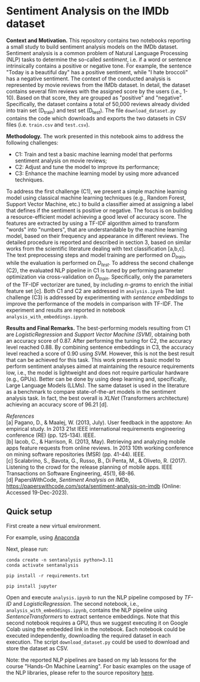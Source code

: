 # Sentiment Analysis on the IMDb dataset

**Context and Motivation.** This repository contains two notebooks reporting a small study to build sentiment analysis models on the IMDb dataset.
Sentiment analysis is a common problem of Natural Language Processing (NLP) tasks to determine the so-called *sentiment*, i.e. if a word or sentence intrinsically contains a positive or negative tone.
For example, the sentence "Today is a beautiful day" has a positive sentiment, while "I hate broccoli" has a negative sentiment.
The context of the conducted analysis is represented by movie reviews from the IMDb dataset. In detail, the dataset contains several film reviews with the assigned score by the users (i.e., 1-10). Based on that score, they are grouped as "positive" and "negative".
Specifically, the dataset contains a total of 50,000 reviews already divided into train set (D<sub>train</sub>) and test set (D<sub>test</sub>).
The file `download_dataset.py` contains the code which downloads and exports the two datasets in CSV files (i.e. `train.csv` and `test.csv`).

**Methodology.**
The work presented in this notebook aims to address the following challenges:

* C1: Train and test a basic machine learning model that performs sentiment analysis on movie reviews;
* C2: Adjust and tune the model to improve its performance;
* C3: Enhance the machine learning model by using more advanced techniques.

To address the first challenge (C1), we present a simple machine learning model using classical machine learning techniques (e.g., Random Forest, Support Vector Machine, etc.) to build a classifier aimed at assigning a label that defines if the sentiment is positive or negative. The focus is on building a resource-efficient model achieving a good level of accuracy score.
The features are extracted by using a TF-IDF algorithm aimed to transform "words" into "numbers", that are understandable by the machine learning model, based on their frequency and appearance in different reviews. The detailed procedure is reported and described in section 3, based on similar works from the scientific literature dealing with text classification [a,b,c]. The text preprocessing steps and model training are performed on *D<sub>train</sub>*, while the evaluation is performed on *D<sub>test</sub>*.
To address the second challenge (C2), the evaluated NLP pipeline in C1 is tuned by performing parameter optimization via cross-validation on *D<sub>train</sub>*. Specifically, only the parameters of the TF-IDF vectorizer are tuned, by including *n-grams* to enrich the initial feature set [c].
Both C1 and C2 are addressed in `analysis.ipynb`
The last challenge (C3) is addressed by experimenting with *sentence embeddings* to improve the performance of the models in comparison with TF-IDF. The experiment and results are reported in notebook `analysis_with_embeddings.ipynb`.

**Results and Final Remarks.**
The best-performing models resulting from C1 are *LogisticRegression* and *Support Vector Machine (SVM)*, obtaining both an accuracy score of 0.87. After performing the tuning for C2, the accuracy level reached 0.88.
By combining sentence embeddings in C3, the accuracy level reached a score of 0.90 using *SVM*.
However, this is not the best result that can be achieved for this task. This work presents a basic model to perform sentiment analyses aimed at maintaining the resource requirements low, i.e., the model is lightweight and does not require particular hardware (e.g., GPUs).
Better can be done by using deep learning and, specifically, Large Language Models (LLMs). The same dataset is used in the literature as a benchmark to compare state-of-the-art models in the sentiment analysis task. In fact, the best overall is *XLNet* (Transformers architecture) achieving an accuracy score of 96.21 [d].



*References* </br>
[a] Pagano, D., & Maalej, W. (2013, July). User feedback in the appstore: An empirical study. In 2013 21st IEEE international requirements engineering conference (RE) (pp. 125-134). IEEE.</br>
[b] Iacob, C., & Harrison, R. (2013, May). Retrieving and analyzing mobile apps feature requests from online reviews. In 2013 10th working conference on mining software repositories (MSR) (pp. 41-44). IEEE.</br>
[c] Scalabrino, S., Bavota, G., Russo, B., Di Penta, M., & Oliveto, R. (2017). Listening to the crowd for the release planning of mobile apps. IEEE Transactions on Software Engineering, 45(1), 68-86.</br>
[d] PapersWithCode, *Sentiment Analysis on IMDb*, https://paperswithcode.com/sota/sentiment-analysis-on-imdb (Online: Accessed 19-Dec-2023).</br>

## Quick setup

First create a new virtual environment.

For example, using [Anaconda](https://docs.anaconda.com/free/anaconda/install/)

Next, please run:
```
conda create -n sentanalysis python=3.11
conda activate sentanalysis

pip install -r requirements.txt

pip install jupyter
```

Open and execute `analysis.ipynb` to run the NLP pipeline composed by *TF-ID* and *LogisticRegression*.
The second notebook, i.e., `analysis_with_embeddings.ipynb`, contains the NLP pipeline using *SentenceTransformers* to extract sentence embeddings. Note that this second notebook requires a GPU, thus we suggest executing it on Google Colab using the embedded link in the notebook.
Each notebook could be executed independently, downloading the required dataset in each execution. The script `download_dataset.py` could be used to download and store the dataset as CSV.

Note: the reported NLP pipelines are based on my lab lessons for the course "Hands-On Machine Learning". For basic examples on the usage of the NLP libraries, please refer to the source repository [here](https://github.com/grosa1/hands-on-ml-tutorials/tree/master/tutorial_3).